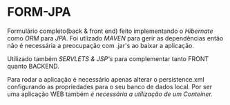 # FORM-JPA
Formulário completo(back & front end) feito implementando o *Hibernate* como *ORM* para *JPA*. Foi utlizado *MAVEN* para gerir as dependências então não é necessária a preocupação com .jar's ao baixar a aplicação.

Utilizado também *SERVLETS & JSP's* para complementar tanto FRONT quanto BACKEND.

Para rodar a aplicação é necessário apenas alterar o persistence.xml configurando as propriedades para o seu banco de dados local. Por ser uma aplicação WEB também *é necessária a utilização de um Conteiner.*

